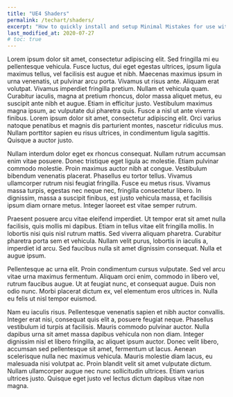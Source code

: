 ```yaml
---
title: "UE4 Shaders"
permalink: /techart/shaders/
excerpt: "How to quickly install and setup Minimal Mistakes for use with GitHub Pages."
last_modified_at: 2020-07-27
# toc: true
---
```


Lorem ipsum dolor sit amet, consectetur adipiscing elit. Sed fringilla mi eu pellentesque vehicula. Fusce luctus, dui eget egestas ultrices, ipsum ligula maximus tellus, vel facilisis est augue et nibh. Maecenas maximus ipsum in urna venenatis, ut pulvinar arcu porta. Vivamus ut risus ante. Aliquam erat volutpat. Vivamus imperdiet fringilla pretium. Nullam et vehicula quam. Curabitur iaculis, magna at pretium rhoncus, dolor massa aliquet metus, eu suscipit ante nibh et augue. Etiam in efficitur justo. Vestibulum maximus magna ipsum, ac vulputate dui pharetra quis. Fusce a nisl ut ante viverra finibus. Lorem ipsum dolor sit amet, consectetur adipiscing elit. Orci varius natoque penatibus et magnis dis parturient montes, nascetur ridiculus mus. Nullam porttitor sapien eu risus ultrices, in condimentum ligula sagittis. Quisque a auctor justo.

Nullam interdum dolor eget ex rhoncus consequat. Nullam rutrum accumsan enim vitae posuere. Donec tristique eget ligula ac molestie. Etiam pulvinar commodo molestie. Proin maximus auctor nibh at congue. Vestibulum bibendum venenatis placerat. Phasellus eu tortor tellus. Vivamus ullamcorper rutrum nisi feugiat fringilla. Fusce eu metus risus. Vivamus massa turpis, egestas nec neque nec, fringilla consectetur libero. In dignissim, massa a suscipit finibus, est justo vehicula massa, et facilisis ipsum diam ornare metus. Integer laoreet est vitae semper rutrum.

Praesent posuere arcu vitae eleifend imperdiet. Ut tempor erat sit amet nulla facilisis, quis mollis mi dapibus. Etiam in tellus vitae elit fringilla mollis. In lobortis nisi quis nisl rutrum mattis. Sed viverra aliquam pharetra. Curabitur pharetra porta sem et vehicula. Nullam velit purus, lobortis in iaculis a, imperdiet id arcu. Sed faucibus nulla sit amet dignissim consequat. Nulla et augue ipsum.

Pellentesque ac urna elit. Proin condimentum cursus vulputate. Sed vel arcu vitae urna maximus fermentum. Aliquam orci enim, commodo in libero vel, rutrum faucibus augue. Ut at feugiat nunc, et consequat augue. Duis non odio nunc. Morbi placerat dictum ex, vel elementum eros ultrices in. Nulla eu felis ut nisl tempor euismod.

Nam eu iaculis risus. Pellentesque venenatis sapien et nibh auctor convallis. Integer erat nisi, consequat quis elit a, posuere feugiat neque. Phasellus vestibulum id turpis at facilisis. Mauris commodo pulvinar auctor. Nulla dapibus urna sit amet massa dapibus vehicula non non diam. Integer dignissim nisl et libero fringilla, ac aliquet ipsum auctor. Donec velit libero, accumsan sed pellentesque sit amet, fermentum ut lacus. Aenean scelerisque nulla nec maximus vehicula. Mauris molestie diam lacus, eu malesuada nisi volutpat ac. Proin blandit velit sit amet vulputate dictum. Nullam ullamcorper augue nec nunc sollicitudin ultrices. Etiam varius ultrices justo. Quisque eget justo vel lectus dictum dapibus vitae non magna.
